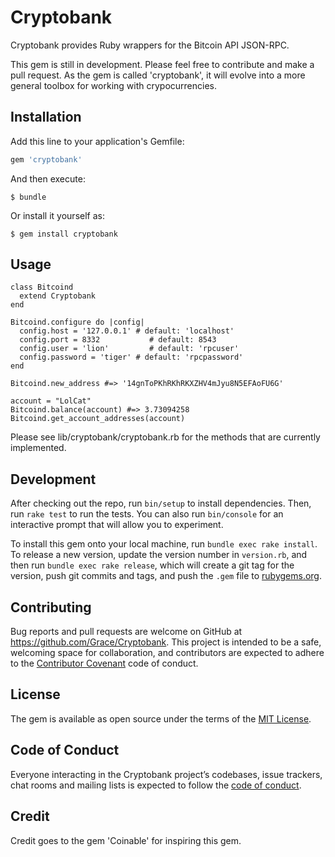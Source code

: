# Cryptobank

Cryptobank provides Ruby wrappers for the Bitcoin API JSON-RPC.

This gem is still in development. Please feel free to contribute and make a pull request. As the gem is called 'cryptobank', it will evolve into a more general toolbox for working with crypocurrencies.


## Installation

Add this line to your application's Gemfile:

```ruby
gem 'cryptobank'
```

And then execute:

    $ bundle

Or install it yourself as:

    $ gem install cryptobank

## Usage

```
class Bitcoind
  extend Cryptobank
end

Bitcoind.configure do |config|
  config.host = '127.0.0.1' # default: 'localhost'
  config.port = 8332           # default: 8543
  config.user = 'lion'         # default: 'rpcuser'
  config.password = 'tiger' # default: 'rpcpassword'
end

Bitcoind.new_address #=> '14gnToPKhRKhRKXZHV4mJyu8N5EFAoFU6G'

account = "LolCat"
Bitcoind.balance(account) #=> 3.73094258
Bitcoind.get_account_addresses(account)
```

Please see lib/cryptobank/cryptobank.rb for the methods that are currently implemented.

## Development

After checking out the repo, run `bin/setup` to install dependencies. Then, run `rake test` to run the tests. You can also run `bin/console` for an interactive prompt that will allow you to experiment.

To install this gem onto your local machine, run `bundle exec rake install`. To release a new version, update the version number in `version.rb`, and then run `bundle exec rake release`, which will create a git tag for the version, push git commits and tags, and push the `.gem` file to [rubygems.org](https://rubygems.org).

## Contributing

Bug reports and pull requests are welcome on GitHub at https://github.com/Grace/Cryptobank. This project is intended to be a safe, welcoming space for collaboration, and contributors are expected to adhere to the [Contributor Covenant](http://contributor-covenant.org) code of conduct.

## License

The gem is available as open source under the terms of the [MIT License](https://opensource.org/licenses/MIT).

## Code of Conduct

Everyone interacting in the Cryptobank project’s codebases, issue trackers, chat rooms and mailing lists is expected to follow the [code of conduct](https://github.com/[USERNAME]/Cryptobank/blob/master/CODE_OF_CONDUCT.md).

## Credit

Credit goes to the gem 'Coinable' for inspiring this gem.
